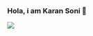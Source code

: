### Hola, i am Karan Soni 👋
<img src="https://github-readme-stats.vercel.app/api?username=skaran921&&show_icons=true&title_color=ffffff&icon_color=bb2acf&text_color=daf7dc&bg_color=282828"/>

<!--
**skaran921/skaran921** is a ✨ _special_ ✨ repository because its `README.md` (this file) appears on your GitHub profile.

Here are some ideas to get you started:

- 🔭 I’m currently working on ...
- 🌱 I’m currently learning ...
- 👯 I’m looking to collaborate on ...
- 🤔 I’m looking for help with ...
- 💬 Ask me about ...
- 📫 How to reach me: ...
- 😄 Pronouns: ...
- ⚡ Fun fact: ...
-->
